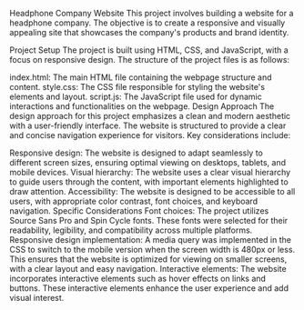 Headphone Company Website
This project involves building a website for a headphone company. The objective is to create a responsive and visually appealing site that showcases the company's products and brand identity.

Project Setup
The project is built using HTML, CSS, and JavaScript, with a focus on responsive design. The structure of the project files is as follows:

index.html: The main HTML file containing the webpage structure and content.
style.css: The CSS file responsible for styling the website's elements and layout.
script.js: The JavaScript file used for dynamic interactions and functionalities on the webpage.
Design Approach
The design approach for this project emphasizes a clean and modern aesthetic with a user-friendly interface. The website is structured to provide a clear and concise navigation experience for visitors. Key considerations include:

Responsive design: The website is designed to adapt seamlessly to different screen sizes, ensuring optimal viewing on desktops, tablets, and mobile devices.
Visual hierarchy: The website uses a clear visual hierarchy to guide users through the content, with important elements highlighted to draw attention.
Accessibility: The website is designed to be accessible to all users, with appropriate color contrast, font choices, and keyboard navigation.
Specific Considerations
Font choices: The project utilizes Source Sans Pro and Spin Cycle fonts. These fonts were selected for their readability, legibility, and compatibility across multiple platforms.
Responsive design implementation: A media query was implemented in the CSS to switch to the mobile version when the screen width is 480px or less. This ensures that the website is optimized for viewing on smaller screens, with a clear layout and easy navigation.
Interactive elements: The website incorporates interactive elements such as hover effects on links and buttons. These interactive elements enhance the user experience and add visual interest.
